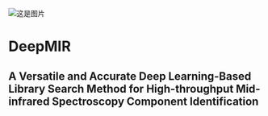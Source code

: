 ![这是图片](/fig/abstract.jpg "Abstract")
# DeepMIR
## A Versatile and Accurate Deep Learning-Based Library Search Method for High-throughput Mid-infrared Spectroscopy Component Identification
